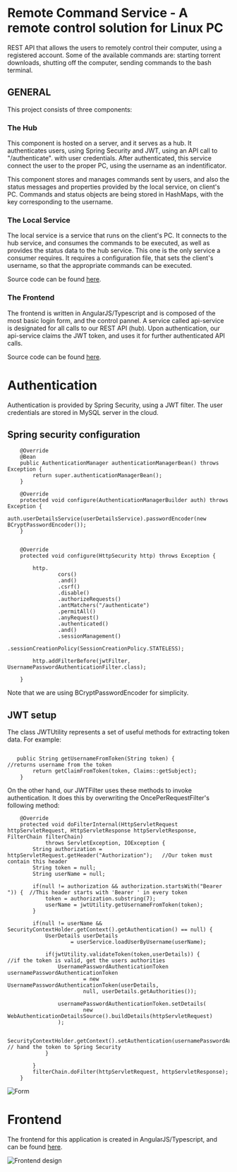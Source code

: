 
# Remote Command Service - A remote control solution for Linux PC

REST API that allows the users to remotely control their computer, using a registered account. 
Some of the available commands are: starting torrent downloads, shutting off the computer, sending commands to the bash terminal. 


## GENERAL

This project consists of three components:

### The Hub

This component is hosted on a server, and it serves as a hub. It authenticates users, using Spring Security and JWT, using an API call to "/authenticate". with user credentials.
After authenticated, this service connect the user to the proper PC, using the username as an indentificator. 

This component stores and manages commands sent by users, and also the status messages and properties provided by the local service, on client's PC.
Commands and status objects are being stored in HashMaps, with the key corresponding to the username.


### The Local Service

The local service is a service that runs on the client's PC. It connects to the hub service, and consumes the commands to be executed, as well as provides the status data to the hub service.
This one is the only service a consumer requires. It requires a configuration file, that sets the client's username, so that the appropriate commands can  be executed.

Source code can be found [here](https://github.com/batariloa/RCS-Local-Service).

### The Frontend

The frontend is written in AngularJS/Typescript and is composed of the most basic login form, and the control pannel. A service called api-service is designated for all calls to our REST API (hub).
Upon authentication, our api-service claims the JWT token, and uses it for further authenticated API calls.

Source code can be found [here](https://github.com/batariloa/RCS-Frontend-AngularJS).

# Authentication

Authentication is provided by Spring Security, using a JWT filter. The user credentials are stored in MySQL server in the cloud.

## Spring security configuration

```
	@Override
	@Bean
	public AuthenticationManager authenticationManagerBean() throws Exception {
		return super.authenticationManagerBean();
	}

	@Override
	protected void configure(AuthenticationManagerBuilder auth) throws Exception {
		auth.userDetailsService(userDetailsService).passwordEncoder(new BCryptPasswordEncoder());
	}


	@Override
	protected void configure(HttpSecurity http) throws Exception {

		http.
				cors()
				.and()
				.csrf()
				.disable()
				.authorizeRequests()
				.antMatchers("/authenticate")
				.permitAll()
				.anyRequest()
				.authenticated()
				.and()
				.sessionManagement()
				.sessionCreationPolicy(SessionCreationPolicy.STATELESS);
		
		http.addFilterBefore(jwtFilter, UsernamePasswordAuthenticationFilter.class);

	}
```
Note that we are using BCryptPasswordEncoder for simplicity.

## JWT setup

The class JWTUtility represents a set of useful methods for extracting token data. For example:

```

   public String getUsernameFromToken(String token) {  			//returns username from the token
        return getClaimFromToken(token, Claims::getSubject);   
    }

```
On the other hand, our JWTFilter uses these methods to invoke authentication. It does this by overwriting the OncePerRequestFilter's following method:

```
    @Override
    protected void doFilterInternal(HttpServletRequest httpServletRequest, HttpServletResponse httpServletResponse, FilterChain filterChain)
            throws ServletException, IOException {
        String authorization = httpServletRequest.getHeader("Authorization");   //Our token must contain this header
        String token = null;
        String userName = null;

        if(null != authorization && authorization.startsWith("Bearer ")) { 	//This header starts with 'Bearer ' in every token
            token = authorization.substring(7);
            userName = jwtUtility.getUsernameFromToken(token);
        }

        if(null != userName && SecurityContextHolder.getContext().getAuthentication() == null) {
            UserDetails userDetails
                    = userService.loadUserByUsername(userName);

            if(jwtUtility.validateToken(token,userDetails)) {					//if the token is valid, get the users authorities
                UsernamePasswordAuthenticationToken usernamePasswordAuthenticationToken
                        = new UsernamePasswordAuthenticationToken(userDetails,
                        null, userDetails.getAuthorities());

                usernamePasswordAuthenticationToken.setDetails(
                        new WebAuthenticationDetailsSource().buildDetails(httpServletRequest)
                );

                SecurityContextHolder.getContext().setAuthentication(usernamePasswordAuthenticationToken);   // hand the token to Spring Security
            }

        }
        filterChain.doFilter(httpServletRequest, httpServletResponse);
    }
```

![Form](screenshots/form)


# Frontend 

The frontend for this application is created in AngularJS/Typescript, and can be found [here](https://github.com/batariloa/Remote-Status-Service-Frontend-AngularJS). 


![Frontend design](screenshots/remote)




